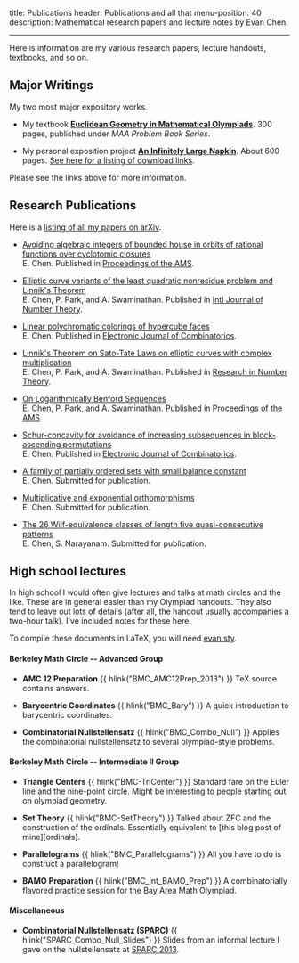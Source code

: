title: Publications
header: Publications and all that
menu-position: 40
description: Mathematical research papers and lecture notes by Evan Chen.


---

Here is information are my various research papers,
lecture handouts, textbooks, and so on.

## Major Writings
My two most major expository works.

* My textbook [**Euclidean Geometry in Mathematical Olympiads**](geombook.html).
  300 pages, published under *MAA Problem Book Series*.

* My personal exposition project [**An Infinitely Large Napkin**](napkin.html).
  About 600 pages. [See here for a listing of download links][wpnapkin].


Please see the links above for more information.

## Research Publications

Here is a [listing of all my papers on arXiv](http://arxiv.org/a/chen_e_2).

* [Avoiding algebraic integers of bounded house in orbits of rational functions over cyclotomic closures][arxiv-house] <br>
  E. Chen. Published in [Proceedings of the AMS][pams-algint].

* [Elliptic curve variants of the least quadratic nonresidue problem and Linnik's Theorem][arxiv-grh] <br>
  E. Chen, P. Park, and A. Swaminathan. Published in [Intl Journal of Number Theory][ijnt].

* [Linear polychromatic colorings of hypercube faces][arxiv-hypercube] <br>
  E. Chen. Published in [Electronic Journal of Combinatorics][ejc-hypercube].

* [Linnik's Theorem on Sato-Tate Laws on elliptic curves with complex multiplication][arxiv-linnik] <br>
  E. Chen, P. Park, and A. Swaminathan. Published in [Research in Number Theory][rnut].

* [On Logarithmically Benford Sequences][arxiv-benford] <br>
  E. Chen, P. Park, and A. Swaminathan. Published in [Proceedings of the AMS][pams-benford].

* [Schur-concavity for avoidance of increasing subsequences in block-ascending permutations][arxiv-schur] <br>
  E. Chen. Published in [Electronic Journal of Combinatorics][ejc-schur].

* [A family of partially ordered sets with small balance constant][arxiv-poset] <br>
  E. Chen. Submitted for publication.

* [Multiplicative and exponential orthomorphisms][arxiv-orthomorphism] <br>
  E. Chen. Submitted for publication.

* [The 26 Wilf-equivalence classes of length five quasi-consecutive patterns][arxiv-wilf] <br>
  E. Chen, S. Narayanam. Submitted for publication.

## High school lectures

In high school I would often give lectures and talks
at math circles and the like.
These are in general easier than my Olympiad handouts.
They also tend to leave out lots of details
(after all, the handout usually accompanies a two-hour talk).
I've included notes for these here.

To compile these documents in LaTeX, you will need [evan.sty][evan.sty].

#### Berkeley Math Circle -- Advanced Group
* <b>AMC 12 Preparation</b> {{ hlink("BMC_AMC12Prep_2013") }}
  TeX source contains answers.

* <b>Barycentric Coordinates</b> {{ hlink("BMC_Bary") }}
  A quick introduction to barycentric coordinates.

* <b>Combinatorial Nullstellensatz</b> {{ hlink("BMC_Combo_Null") }}
  Applies the combinatorial nullstellensatz to several olympiad-style problems.

#### Berkeley Math Circle -- Intermediate II Group
* <b>Triangle Centers</b> {{ hlink("BMC-TriCenter") }}
  Standard fare on the Euler line and the nine-point circle.
  Might be interesting to people starting out on olympiad geometry.

* <b>Set Theory</b> {{ hlink("BMC-SetTheory") }}
  Talked about ZFC and the construction of the ordinals.
  Essentially equivalent to [this blog post of mine][ordinals].

* <b>Parallelograms</b> {{ hlink("BMC_Parallelograms") }}
  All you have to do is construct a parallelogram!

* <b>BAMO Preparation</b> {{ hlink("BMC_Int_BAMO_Prep") }}
  A combinatorially flavored practice session for the Bay Area Math Olympiad.

#### Miscellaneous

* <b>Combinatorial Nullstellensatz (SPARC)</b> {{ hlink("SPARC_Combo_Null_Slides") }}
  Slides from an informal lecture I gave on the nullstellensatz at [SPARC 2013][sparc].


[ordinal]: https://usamo.wordpress.com/2014/11/18/set-theory-part-2-constructing-the-ordinals/
[sparc]: http://www.sparc-camp.org
[evan.sty]: https://github.com/vEnhance/dotfiles/blob/master/texmf/tex/latex/evan/evan.sty
[ebook]: http://www.maa.org/ebooks/EGMO
[wpnapkin]: https://usamo.wordpress.com/napkin/

[arxiv-linnik]: http://arxiv.org/abs/1506.09170
[arxiv-benford]: http://arxiv.org/abs/1507.02629
[arxiv-grh]: http://arxiv.org/abs/1507.07122
[arxiv-house]: http://arxiv.org/abs/1608.04146
[arxiv-hypercube]: http://arxiv.org/abs/1609.01247
[arxiv-wilf]: https://arxiv.org/abs/1609.04626
[arxiv-schur]: https://arxiv.org/abs/1708.01350
[arxiv-orthomorphism]: https://arxiv.org/abs/1710.02734
[arxiv-poset]: https://arxiv.org/abs/1709.05753

[rnut]: http://link.springer.com/article/10.1007/s40993-015-0028-0
[ejc-schur]: http://www.combinatorics.org/ojs/index.php/eljc/article/view/v24i4p4
[ijnt]: http://dx.doi.org/10.1142/S1793042118500161
[ejc-hypercube]: http://www.combinatorics.org/ojs/index.php/eljc/article/view/v25i1p2
[pams-benford]: https://www.ams.org/journals/proc/2016-144-11/S0002-9939-2016-13112-2/home.html
[pams-algint]: https://www.ams.org/journals/proc/0000-000-00/S0002-9939-2018-14115-5/
